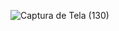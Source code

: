 ![Captura de Tela (130)](https://user-images.githubusercontent.com/62259770/100905591-03087200-34a7-11eb-90de-a7a34acdd1eb.png)
